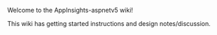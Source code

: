 Welcome to the AppInsights-aspnetv5 wiki!

This wiki has getting started instructions and design notes/discussion.
